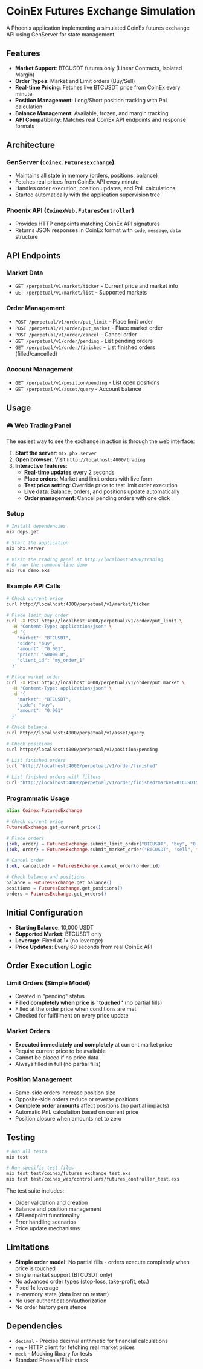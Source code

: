 # CoinEx Futures Exchange Simulation

A Phoenix application implementing a simulated CoinEx futures exchange API using GenServer for state management.

## Features

- **Market Support**: BTCUSDT futures only (Linear Contracts, Isolated Margin)
- **Order Types**: Market and Limit orders (Buy/Sell)
- **Real-time Pricing**: Fetches live BTCUSDT price from CoinEx every minute
- **Position Management**: Long/Short position tracking with PnL calculation
- **Balance Management**: Available, frozen, and margin tracking
- **API Compatibility**: Matches real CoinEx API endpoints and response formats

## Architecture

### GenServer (`Coinex.FuturesExchange`)
- Maintains all state in memory (orders, positions, balance)
- Fetches real prices from CoinEx API every minute
- Handles order execution, position updates, and PnL calculations
- Started automatically with the application supervision tree

### Phoenix API (`CoinexWeb.FuturesController`)
- Provides HTTP endpoints matching CoinEx API signatures
- Returns JSON responses in CoinEx format with `code`, `message`, `data` structure

## API Endpoints

### Market Data
- `GET /perpetual/v1/market/ticker` - Current price and market info
- `GET /perpetual/v1/market/list` - Supported markets

### Order Management
- `POST /perpetual/v1/order/put_limit` - Place limit order
- `POST /perpetual/v1/order/put_market` - Place market order
- `POST /perpetual/v1/order/cancel` - Cancel order
- `GET /perpetual/v1/order/pending` - List pending orders
- `GET /perpetual/v1/order/finished` - List finished orders (filled/cancelled)

### Account Management
- `GET /perpetual/v1/position/pending` - List open positions
- `GET /perpetual/v1/asset/query` - Account balance

## Usage

### 🎮 **Web Trading Panel**
The easiest way to see the exchange in action is through the web interface:

1. **Start the server**: `mix phx.server`
2. **Open browser**: Visit `http://localhost:4000/trading`
3. **Interactive features**:
   - **Real-time updates** every 2 seconds
   - **Place orders**: Market and limit orders with live form
   - **Test price setting**: Override price to test limit order execution
   - **Live data**: Balance, orders, and positions update automatically
   - **Order management**: Cancel pending orders with one click

### Setup
```bash
# Install dependencies
mix deps.get

# Start the application
mix phx.server

# Visit the trading panel at http://localhost:4000/trading
# Or run the command-line demo
mix run demo.exs
```

### Example API Calls

```bash
# Check current price
curl http://localhost:4000/perpetual/v1/market/ticker

# Place limit buy order
curl -X POST http://localhost:4000/perpetual/v1/order/put_limit \
  -H "Content-Type: application/json" \
  -d '{
    "market": "BTCUSDT",
    "side": "buy", 
    "amount": "0.001",
    "price": "50000.0",
    "client_id": "my_order_1"
  }'

# Place market order
curl -X POST http://localhost:4000/perpetual/v1/order/put_market \
  -H "Content-Type: application/json" \
  -d '{
    "market": "BTCUSDT",
    "side": "buy",
    "amount": "0.001"
  }'

# Check balance
curl http://localhost:4000/perpetual/v1/asset/query

# Check positions
curl http://localhost:4000/perpetual/v1/position/pending

# List finished orders
curl "http://localhost:4000/perpetual/v1/order/finished"

# List finished orders with filters
curl "http://localhost:4000/perpetual/v1/order/finished?market=BTCUSDT&limit=10&offset=0"
```

### Programmatic Usage

```elixir
alias Coinex.FuturesExchange

# Check current price
FuturesExchange.get_current_price()

# Place orders
{:ok, order} = FuturesExchange.submit_limit_order("BTCUSDT", "buy", "0.1", "50000.0")
{:ok, order} = FuturesExchange.submit_market_order("BTCUSDT", "sell", "0.1")

# Cancel order
{:ok, cancelled} = FuturesExchange.cancel_order(order.id)

# Check balance and positions
balance = FuturesExchange.get_balance()
positions = FuturesExchange.get_positions()
orders = FuturesExchange.get_orders()
```

## Initial Configuration

- **Starting Balance**: 10,000 USDT
- **Supported Market**: BTCUSDT only
- **Leverage**: Fixed at 1x (no leverage)
- **Price Updates**: Every 60 seconds from real CoinEx API

## Order Execution Logic

### Limit Orders (Simple Model)
- Created in "pending" status
- **Filled completely when price is "touched"** (no partial fills)
- Filled at the order price when conditions are met
- Checked for fulfillment on every price update

### Market Orders  
- **Executed immediately and completely** at current market price
- Require current price to be available
- Cannot be placed if no price data
- Always filled in full (no partial fills)

### Position Management
- Same-side orders increase position size
- Opposite-side orders reduce or reverse positions
- **Complete order amounts** affect positions (no partial impacts)
- Automatic PnL calculation based on current price
- Position closure when amounts net to zero

## Testing

```bash
# Run all tests
mix test

# Run specific test files
mix test test/coinex/futures_exchange_test.exs
mix test test/coinex_web/controllers/futures_controller_test.exs
```

The test suite includes:
- Order validation and creation
- Balance and position management  
- API endpoint functionality
- Error handling scenarios
- Price update mechanisms

## Limitations

- **Simple order model**: No partial fills - orders execute completely when price is touched
- Single market support (BTCUSDT only)
- No advanced order types (stop-loss, take-profit, etc.)
- Fixed 1x leverage
- In-memory state (data lost on restart)
- No user authentication/authorization
- No order history persistence

## Dependencies

- `decimal` - Precise decimal arithmetic for financial calculations
- `req` - HTTP client for fetching real market prices
- `meck` - Mocking library for tests
- Standard Phoenix/Elixir stack